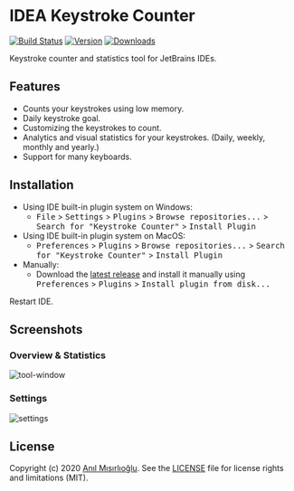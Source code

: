 IDEA Keystroke Counter
=======

[![Build Status][build-badge]][actions]
[![Version][version-badge]][plugin]
[![Downloads][downloads-badge]][plugin]

<!-- Plugin description -->
Keystroke counter and statistics tool for JetBrains IDEs.
<!-- Plugin description end -->

Features
--------
+ Counts your keystrokes using low memory.
+ Daily keystroke goal.
+ Customizing the keystrokes to count.
+ Analytics and visual statistics for your keystrokes. (Daily, weekly, monthly and yearly.)
+ Support for many keyboards.

Installation
------------
- Using IDE built-in plugin system on Windows:
    - <kbd>File</kbd> > <kbd>Settings</kbd> > <kbd>Plugins</kbd> > <kbd>Browse repositories...</kbd> > <kbd>Search for "Keystroke Counter"</kbd> > <kbd>Install Plugin</kbd>
- Using IDE built-in plugin system on MacOS:
    - <kbd>Preferences</kbd> > <kbd>Plugins</kbd> > <kbd>Browse repositories...</kbd> > <kbd>Search for "Keystroke Counter"</kbd> > <kbd>Install Plugin</kbd>
- Manually:
    - Download the [latest release][latest-release] and install it manually using <kbd>Preferences</kbd> > <kbd>Plugins</kbd> > <kbd>Install plugin from disk...</kbd>

Restart IDE.

Screenshots
-----------

### Overview & Statistics
![tool-window](https://user-images.githubusercontent.com/20264712/101558687-83abfe80-39d0-11eb-86b1-bc5d1966bd12.png)

### Settings
![settings](https://user-images.githubusercontent.com/20264712/101558806-cd94e480-39d0-11eb-9475-c1cd29abe719.png)

License
-------
Copyright (c) 2020 [Anıl Mısırlıoğlu][github]. See the [LICENSE](./LICENSE) file for license rights and limitations (MIT).

[actions]:         https://github.com/anilmisirlioglu/idea-keystroke-counter/actions
[build-badge]:     https://github.com/anilmisirlioglu/idea-keystroke-counter/workflows/build/badge.svg
[latest-release]:  https://github.com/anilmisirlioglu/idea-keystroke-counter/releases/latest
[github]:          https://github.com/anilmisirlioglu
[plugin]:          https://plugins.jetbrains.com/plugin/#todo
[version-badge]:   https://img.shields.io/jetbrains/plugin/v/#todo
[downloads-badge]: https://img.shields.io/jetbrains/plugin/d/#todo